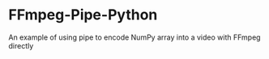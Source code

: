 # FFmpeg-Pipe-Python
An example of using pipe to encode NumPy array into a video with FFmpeg directly
